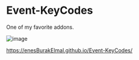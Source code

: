 # Event-KeyCodes

One of my favorite addons.

![image](https://user-images.githubusercontent.com/92387865/155812093-11af3fb5-731c-424f-8b0c-f254648a02ff.png)

https://enesBurakElmal.github.io/Event-KeyCodes/
